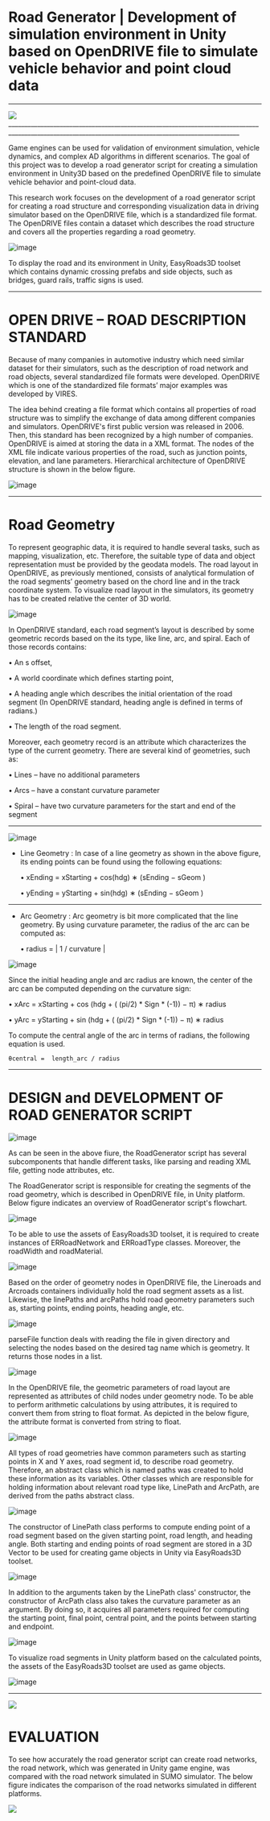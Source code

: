 # Road Generator | Development of simulation environment in Unity based on OpenDRIVE file to simulate vehicle behavior and point cloud data
______________________________________________________________________________________________________________________________________________________
<img src="https://raw.githubusercontent.com/IngTIKNA/Unity_OpenDrive_SimEnv/main/pics/MultiLane/1_1.png">
______________________________________________________________________________________________________________________________________________________


Game engines can be used for validation of environment simulation, vehicle dynamics, and complex AD algorithms in different scenarios. The goal of this project was to develop a road generator script for creating a simulation environment in Unity3D based on the predefined OpenDRIVE file to simulate vehicle behavior and point-cloud data.


This research work focuses on the development of a road generator script for creating a road structure and corresponding visualization data in driving simulator based on the OpenDRIVE file, which is a standardized file format. The OpenDRIVE files contain a dataset which describes the road structure and covers all the properties regarding a road geometry.


![image](https://user-images.githubusercontent.com/29532729/113411704-cc8c2680-93b6-11eb-8141-b8b7f7225606.png)

To display the road and its environment in Unity, EasyRoads3D toolset which contains dynamic crossing prefabs and side objects, such as bridges, guard rails, traffic signs is used. 


______________________________________________________________________________________________________________________________________________________
# OPEN DRIVE – ROAD DESCRIPTION STANDARD 

Because of many companies in automotive industry which need similar dataset for their simulators, such as the description of road network and road objects, several standardized file formats were developed. OpenDRIVE which is one of the standardized file formats’ major examples was developed by VIRES. 

The idea behind creating a file format which contains all properties of road structure was to simplify the exchange of data among different companies and simulators. OpenDRIVE's first public version was released in 2006. Then, this standard has been recognized by a high number of companies. OpenDRIVE is aimed at storing the data in a XML format. The nodes of the XML file indicate various properties of the road, such as junction points, elevation, and lane parameters. Hierarchical architecture of OpenDRIVE structure is shown in the below figure.


![image](https://user-images.githubusercontent.com/29532729/113411818-0a894a80-93b7-11eb-8ef8-8cd8f72dfde8.png)

______________________________________________________________________________________________________________________________________________________
# Road Geometry

To represent geographic data, it is required to handle several tasks, such as mapping, visualization, etc. Therefore, the suitable type of data and object representation must be provided by the geodata models.
The road layout in OpenDRIVE, as previously mentioned, consists of analytical formulation of the road segments’ geometry based on the chord line and in the track coordinate system. To visualize road layout in the simulators, its geometry has to be created relative the center of 3D world.

![image](https://user-images.githubusercontent.com/29532729/113411887-399fbc00-93b7-11eb-9503-1111135585d8.png)

In OpenDRIVE standard, each road segment’s layout is described by some geometric records based on the its type, like line, arc, and spiral. Each of those records contains:

• An s offset,

• A world coordinate which defines starting point,

• A heading angle which describes the initial orientation of the road segment (In
 OpenDRIVE standard, heading angle is defined in terms of radians.)

• The length of the road segment.


Moreover, each geometry record is an attribute which characterizes the type of the current geometry. There are several kind of geometries, such as:

• Lines – have no additional parameters 

• Arcs – have a constant curvature parameter 

• Spiral – have two curvature parameters for the start and end of the segment 


______________________________________________________________________________________________________________________________________________________

![image](https://user-images.githubusercontent.com/29532729/113412006-7ec3ee00-93b7-11eb-812a-4e916c4a3e53.png)



- Line Geometry :  In case of a line geometry as shown in the above figure, its ending points can be found using the following equations:

  • xEnding  =  xStarting + cos(hdg) ∗ (sEnding − sGeom )

  •	yEnding  =  yStarting  + sin(hdg)  ∗ (sEnding − sGeom )


______________________________________________________________________________________________________________________________________________________


- Arc Geometry :  Arc geometry is bit more complicated that the line geometry. By using curvature parameter, the radius of the arc can be computed as:
 
  •	radius = | 1 / curvature |

![image](https://user-images.githubusercontent.com/29532729/113454566-d8083d80-9408-11eb-8261-22369df76716.png)

Since the initial heading angle and arc radius are known, the center of the arc can be computed depending on the curvature sign:

  •	xArc =  xStarting + cos (hdg + ( (pi/2) * Sign * (-1)) − π) ∗ radius
  
  •	yArc =  yStarting + sin (hdg  + ( (pi/2)  * Sign * (-1)) − π) ∗ radius

To compute the central angle of the arc in terms of radians, the following equation is used.

	θcentral =  length_arc / radius 

______________________________________________________________________________________________________________________________________________________
# DESIGN and DEVELOPMENT OF ROAD GENERATOR SCRIPT

![image](https://user-images.githubusercontent.com/29532729/113470544-ad44d600-9456-11eb-9bdf-43488373403e.png)


As can be seen in the above fiure, the RoadGenerator script has several subcomponents that handle different tasks, like parsing and reading XML file, getting node attributes, etc. 

The RoadGenerator script is responsible for creating the segments of the road geometry, which is described in OpenDRIVE file, in Unity platform. Below figure indicates an overview of RoadGenerator script's flowchart.

![image](https://user-images.githubusercontent.com/29532729/113454962-c4110b80-9409-11eb-9244-d7d55a0e0b37.png)

To be able to use the assets of EasyRoads3D toolset, it is required to create instances of ERRoadNetwork and ERRoadType classes. Moreover, the roadWidth and roadMaterial. 

![image](https://user-images.githubusercontent.com/29532729/113454989-d428eb00-9409-11eb-9a4d-1314b57ac15a.png)

Based on the order of geometry nodes in OpenDRIVE file, the Lineroads and Arcroads containers individually hold the road segment assets as a list. Likewise, the linePaths and arcPaths hold road geometry parameters such as, starting points, ending points, heading angle, etc. 

![image](https://user-images.githubusercontent.com/29532729/113455014-dd19bc80-9409-11eb-8753-9c7c22a72b12.png)


parseFile function deals with reading the file in given directory and selecting the nodes based on the desired tag name which is geometry. It returns those nodes in a list.

![image](https://user-images.githubusercontent.com/29532729/113455029-e30f9d80-9409-11eb-8e16-250b3921f6d2.png)


In the OpenDRIVE file, the geometric parameters of road layout are represented as attributes of child nodes under geometry node. To be able to perform arithmetic calculations by using attributes, it is required to convert them from string to float format. As depicted in the below figure, the attribute format is converted from string to float. 

![image](https://user-images.githubusercontent.com/29532729/113455113-1eaa6780-940a-11eb-9e8b-e3dbd67d3b4e.png)


All types of road geometries have common parameters such as starting points in X and Y axes, road segment id, to describe road geometry. Therefore, an abstract class which is named paths was created to hold these information as its variables. Other classes which are responsible for holding information about relevant road type like, LinePath and ArcPath, are derived from the paths abstract class.

![image](https://user-images.githubusercontent.com/29532729/113455129-2a962980-940a-11eb-9dac-b7d569ab5f78.png)


The constructor of LinePath class performs to compute ending point of a road segment based on the given starting point, road length, and heading angle.  Both starting and ending points of road segment are stored in a 3D Vector to be used for creating game objects in Unity via EasyRoads3D toolset.

![image](https://user-images.githubusercontent.com/29532729/113455157-397cdc00-940a-11eb-95a4-81b658031022.png)


In addition to the arguments taken by the LinePath class' constructor, the constructor of ArcPath class also takes the curvature parameter as an argument. By doing so, it acquires all parameters required for computing the starting point, final point, central point, and the points between starting and endpoint.


![image](https://user-images.githubusercontent.com/29532729/113455170-400b5380-940a-11eb-9c65-23e9f29c70eb.png)


To visualize road segments in Unity platform based on the calculated points, the assets of the EasyRoads3D toolset are used as game objects.

![image](https://user-images.githubusercontent.com/29532729/113455180-48638e80-940a-11eb-83dd-2057bd60ccc4.png)

______________________________________________________________________________________________________________________________________________________


<img src="https://raw.githubusercontent.com/IngTIKNA/Unity_OpenDrive_SimEnv/main/pics/MultiLane/1_2.png">


# EVALUATION 

To see how accurately the road generator script can create road networks, the road network, which was generated in Unity game engine, was compared with the road network simulated in SUMO simulator.  The below figure indicates the comparison of the road networks simulated in different platforms.

<img src="https://raw.githubusercontent.com/IngTIKNA/Unity_OpenDrive_SimEnv/main/pics/MultiLane/verification.png">
